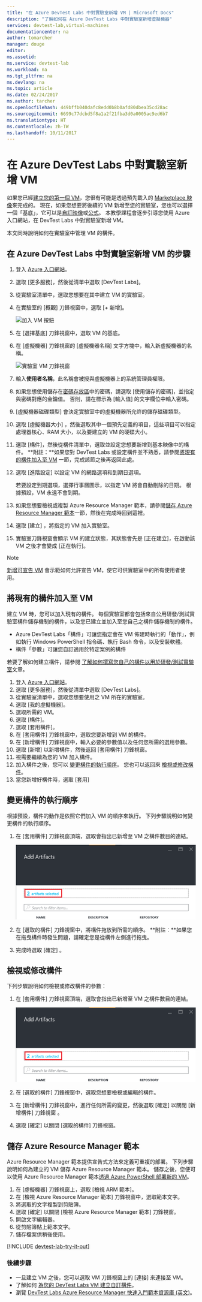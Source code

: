 ```yaml
---
title: "在 Azure DevTest Labs 中對實驗室新增 VM | Microsoft Docs"
description: "了解如何在 Azure DevTest Labs 中對實驗室新增虛擬機器"
services: devtest-lab,virtual-machines
documentationcenter: na
author: tomarcher
manager: douge
editor: 
ms.assetid: 
ms.service: devtest-lab
ms.workload: na
ms.tgt_pltfrm: na
ms.devlang: na
ms.topic: article
ms.date: 02/24/2017
ms.author: tarcher
ms.openlocfilehash: 449bffb040dafc8edd0b8b0afd80dbea35cd28ac
ms.sourcegitcommit: 6699c77dcbd5f8a1a2f21fba3d0a0005ac9ed6b7
ms.translationtype: HT
ms.contentlocale: zh-TW
ms.lasthandoff: 10/11/2017
---
```

# <a name="add-a-vm-to-a-lab-in-azure-devtest-labs"></a>在 Azure DevTest Labs 中對實驗室新增 VM
如果您已經[建立您的第一個 VM](devtest-lab-create-first-vm.md)，您很有可能是透過預先載入的 [Marketplace 映像](devtest-lab-configure-marketplace-images.md)來完成的。 現在，如果您想要將後續的 VM 新增至您的實驗室，您也可以選擇一個「基底」，它可以是[自訂映像](devtest-lab-create-template.md)或[公式](devtest-lab-manage-formulas.md)。 本教學課程會逐步引導您使用 Azure 入口網站，在 DevTest Labs 中對實驗室新增 VM。

本文同時說明如何在實驗室中管理 VM 的構件。

## <a name="steps-to-add-a-vm-to-a-lab-in-azure-devtest-labs"></a>在 Azure DevTest Labs 中對實驗室新增 VM 的步驟
1. 登入 [Azure 入口網站](http://go.microsoft.com/fwlink/p/?LinkID=525040)。
1. 選取 [更多服務]，然後從清單中選取 [DevTest Labs]。
1. 從實驗室清單中，選取您想要在其中建立 VM 的實驗室。  
1. 在實驗室的 [概觀] 刀鋒視窗中，選取 [+ 新增]。  

    ![加入 VM 按鈕](./media/devtest-lab-add-vm/devtestlab-home-blade-add-vm.png)

1. 在 [選擇基底]  刀鋒視窗中，選取 VM 的基底。
1. 在 [虛擬機器] 刀鋒視窗的 [虛擬機器名稱] 文字方塊中，輸入新虛擬機器的名稱。

    ![實驗室 VM 刀鋒視窗](./media/devtest-lab-add-vm/devtestlab-lab-vm-blade.png)

1. 輸入**使用者名稱**，此名稱會被授與虛擬機器上的系統管理員權限。  
1. 如果您想使用儲存在[密碼存放區](https://azure.microsoft.com/updates/azure-devtest-labs-keep-your-secrets-safe-and-easy-to-use-with-the-new-personal-secret-store)中的密碼，請選取 [使用儲存的密碼]，並指定與密碼對應的金鑰值。 否則，請在標示為 [輸入值] 的文字欄位中輸入密碼。
1. [虛擬機器磁碟類型] 會決定實驗室中的虛擬機器所允許的儲存磁碟類型。
1. 選取 [虛擬機器大小]  ，然後選取其中一個預先定義的項目，這些項目可以指定處理器核心、RAM 大小，以及要建立的 VM 的硬碟大小。
1. 選取 [構件]，然後從構件清單中，選取並設定您想要新增到基本映像中的構件。
    **附註：**如果您對 DevTest Labs 或設定構件並不熟悉，請參閱[將現有的構件加入至 VM](#add-an-existing-artifact-to-a-vm) 一節，完成該節之後再返回此處。
1. 選取 [進階設定] 以設定 VM 的網路選項和到期日選項。 

   若要設定到期選項，選擇行事曆圖示，以指定 VM 將會自動刪除的日期。  根據預設，VM 永遠不會到期。 
1. 如果您想要檢視或複製 Azure Resource Manager 範本，請參閱[儲存 Azure Resource Manager 範本](#save-azure-resource-manager-template)一節，然後在完成時回到這裡。
1. 選取 [建立]  ，將指定的 VM 加入實驗室。
1. 實驗室刀鋒視窗會顯示 VM 的建立狀態，其狀態會先是 [正在建立]，在啟動該 VM 之後才會變成 [正在執行]。

> [!NOTE]
> [新增可宣告 VM](devtest-lab-add-claimable-vm.md) 會示範如何允許宣告 VM，使它可供實驗室中的所有使用者使用。
>
>

## <a name="add-an-existing-artifact-to-a-vm"></a>將現有的構件加入至 VM
建立 VM 時，您可以加入現有的構件。 每個實驗室都會包括來自公用研發/測試實驗室構件儲存機制的構件，以及您已建立並加入至您自己之構件儲存機制的構件。

* Azure DevTest Labs「構件」可讓您指定會在 VM 佈建時執行的「動作」，例如執行 Windows PowerShell 指令碼、執行 Bash 命令，以及安裝軟體。
* 構件「參數」可讓您自訂適用於特定案例的構件

若要了解如何建立構件，請參閱 [了解如何撰寫您自己的構件以用於研發/測試實驗室](devtest-lab-artifact-author.md)文章。

1. 登入 [Azure 入口網站](http://go.microsoft.com/fwlink/p/?LinkID=525040)。
1. 選取 [更多服務]，然後從清單中選取 [DevTest Labs]。
1. 從實驗室清單中，選取您想要使用之 VM 所在的實驗室。  
1. 選取 [我的虛擬機器]。
1. 選取所需的 VM。
1. 選取 [構件]。 
1. 選取 [套用構件]。
1. 在 [套用構件] 刀鋒視窗中，選取您要新增到 VM 的構件。
1. 在 [新增構件] 刀鋒視窗中，輸入必要的參數值以及任何您所需的選用參數。  
1. 選取 [新增] 以新增構件，然後返回 [套用構件] 刀鋒視窗。
1. 視需要繼續為您的 VM 加入構件。
1. 加入構件之後，您可以 [變更構件的執行順序](#change-the-order-in-which-artifacts-are-run)。 您也可以返回來 [檢視或修改構件](#view-or-modify-an-artifact)。
1. 當您新增好構件時，選取 [套用]

## <a name="change-the-order-in-which-artifacts-are-run"></a>變更構件的執行順序
根據預設，構件的動作是依照它們加入 VM 的順序來執行。 下列步驟說明如何變更構件的執行順序。

1. 在 [套用構件] 刀鋒視窗頂端，選取會指出已新增至 VM 之構件數目的連結。
   
    ![新增至 VM 的構件數目](./media/devtest-lab-add-vm-with-artifacts/devtestlab-add-artifacts-blade-selected-artifacts.png)
1. 在 [選取的構件] 刀鋒視窗中，將構件拖放到所需的順序。 **附註︰**如果您在拖曳構件時發生問題，請確定您是從構件左側進行拖曳。 
1. 完成時選取 [確定]  。  

## <a name="view-or-modify-an-artifact"></a>檢視或修改構件
下列步驟說明如何檢視或修改構件的參數︰

1. 在 [套用構件] 刀鋒視窗頂端，選取會指出已新增至 VM 之構件數目的連結。
   
    ![新增至 VM 的構件數目](./media/devtest-lab-add-vm-with-artifacts/devtestlab-add-artifacts-blade-selected-artifacts.png)
1. 在 [選取的構件] 刀鋒視窗中，選取您想要檢視或編輯的構件。  
1. 在 [新增構件] 刀鋒視窗中，進行任何所需的變更，然後選取 [確定] 以關閉 [新增構件] 刀鋒視窗 。
1. 選取 [確定] 以關閉 [選取的構件] 刀鋒視窗。

## <a name="save-azure-resource-manager-template"></a>儲存 Azure Resource Manager 範本
Azure Resource Manager 範本提供宣告式方法來定義可重複的部署。 下列步驟說明如何為建立的 VM 儲存 Azure Resource Manager 範本。
儲存之後，您便可以使用 Azure Resource Manager 範本[透過 Azure PowerShell 部署新的 VM](../azure-resource-manager/resource-group-overview.md#template-deployment)。

1. 在 [虛擬機器] 刀鋒視窗上，選取 [檢視 ARM 範本]。
2. 在 [檢視 Azure Resource Manager 範本] 刀鋒視窗中，選取範本文字。
3. 將選取的文字複製到剪貼簿。
4. 選取 [確定] 以關閉 [檢視 Azure Resource Manager 範本] 刀鋒視窗。
5. 開啟文字編輯器。
6. 從剪貼簿貼上範本文字。
7. 儲存檔案供稍後使用。

[!INCLUDE [devtest-lab-try-it-out](../../includes/devtest-lab-try-it-out.md)]

### <a name="next-steps"></a>後續步驟
* 一旦建立 VM 之後，您可以選取 VM 刀鋒視窗上的 [連接]  來連接至 VM。
* 了解如何 [為您的 DevTest Labs VM 建立自訂構件](devtest-lab-artifact-author.md)。
* 瀏覽 [DevTest Labs Azure Resource Manager 快速入門範本資源庫 (英文)](https://github.com/Azure/azure-devtestlab/tree/master/Samples)。
